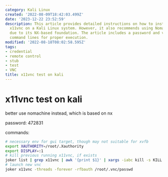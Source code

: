 ```yaml
---
category: Kali Linux
created: '2022-08-09T18:42:03.499Z'
date: '2023-12-22 23:52:59'
description: This article provides detailed instructions on how to install and run
  x11vnc on a Kali Linux system. However, it also recommends using Nomachine instead
  due to its NX-based foundation. The article includes a password and various example
  command lines for proper execution.
modified: '2022-08-18T08:02:58.595Z'
tags:
- credential
- remote control
- stub
- test
- VNC
title: x11vnc test on kali
---
```


# x11vnc test on kali

better use nomachine instead, which is based on nx

password: 472831

commands:
```bash
# necessary env for gui target, though may not suitable for xvfb
export XAUTHORITY=/root/.Xauthority
export DISPLAY=:1
# kill previous running x11vnc, if exists
joker list | grep x11vnc | awk '{print $1}' | xargs -iabc kill -s KILL abc
# launch new vnc
joker x11vnc -threads -forever -rfbauth /root/.vnc/passwd
```

